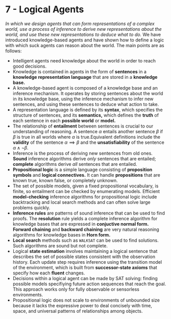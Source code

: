 # 7 - Logical Agents
_In which we design agents that can form representations of a complex world, use a process of inference to derive new representations about the world, and use these new representations to deduce what to do._
We have introduced knowledge-based agents and have shown how to define a logic with which suck agents can reason about the world. The main points are as follows:
* Intelligent agents need knowledge about the world in order to reach good decisions.
* Knowledge is contained in agents in the form of __sentences__ in a __knowledge representation language__ that are stored in a __knowledge base.__
* A knowledge-based agent is composed of a knowledge base and an inference mechanism. It operates by storing sentences about the world in its knowledge base, using the inference mechanism to infer new sentences, and using these sentences to deduce what action to take.
* A representation language is defined by its __syntax__, which specifies the structure of sentences, and its __semantics,__ which defines the __truth__ of each sentence in each __possible world__ or __model.__
* The relationship of __entailment__ between sentences is crucial to our understanding of reasoning. A sentence $\alpha$ entails another sentence $\beta$ if $\beta$ is true in all worlds where $\alpha$ is true.Equivalent definitions include the __validity__ of the sentence $\alpha\implies\beta$ and the __unsatisfiability__ of the sentence $\alpha\wedge\neg\beta$.
* Inference is the process of deriving new sentences from old ones. __Sound__ inference algorithms derive _only_ sentences that are entailed; __complete__ algorithms derive _all_ sentences that are entailed.
* __Propositional logic__ is a simple language consisting of __proposition symbols__ and __logical connectives.__ It can handle __propositions__ that are known true, known false, or completely unknown.
* The set of possible models, given a fixed propositional vocabulary, is finite, so entailment can be checked by enumerating models. Efficient __model-checking__ inference algorithms for propositional logic include backtracking and local search methods and can often solve large problems quickly.
* __Inference rules__ are patterns of sound inference that can be used to find proofs. The __resolution__ rule yields a complete inference algorithm for knowledge bases that are expressed in __conjuctive normal form.__ __Forward chaining__ and __backward chaining__ are very natural reasoning algorithms for knowledge bases in __Horn form.__
* __Local search__ methods such as `WALKSAT` can be used to find solutions. Such algorithms are sound but not complete.
* Logical __state estimation__ involves maintaining a logical sentence that describes the set of possible states consistent with the observation history. Each update step requires inference using the transition model of the environment, which is built from __successor-state axioms__ that specify how each __fluent__ changes.
* Decisions within a logical agent can be made by SAT solving: finding possible models specifiying future action sequences that reach the goal. This approach works only for fully observable or sensorless environments.
* Propositional logic does not scale to environments of unbounded size because it lacks the expressive power to deal concisely with time, space, and universal patterns of relationships among objects.